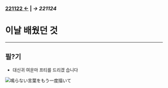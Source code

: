 ﻿### [221122 ←](/221011-_JAVA/221122) | _→ 221124_<!--(/221011-_JAVA/221124/)-->

# 이날 배웠던 것

---

## 필?기

- 대신귀 여운마 프티를 드리겠 습니다

![鳴らない言葉をもう一度描いて](/999999_ETC/0_docs/imgs/pumpkin_dance.gif)
